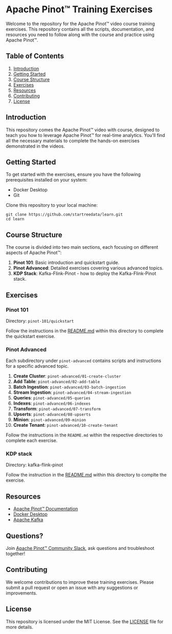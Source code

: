 # Apache Pinot™ Training Exercises

Welcome to the repository for the Apache Pinot™ video course training exercises.
This repository contains all the scripts, documentation, and resources you need to follow along with the course and practice using Apache Pinot™.

## Table of Contents

1. [Introduction](#introduction)
2. [Getting Started](#getting-started)
3. [Course Structure](#course-structure)
4. [Exercises](#exercises)
5. [Resources](#resources)
6. [Contributing](#contributing)
7. [License](#license)

## Introduction

This repository comes the Apache Pinot™ video with course, designed to teach you how to leverage Apache Pinot™ for real-time analytics.
You'll find all the necessary materials to complete the hands-on exercises demonstrated in the videos.

## Getting Started

To get started with the exercises, ensure you have the following prerequisites installed on your system:

- Docker Desktop
- Git

Clone this repository to your local machine:

    git clone https://github.com/startreedata/learn.git
    cd learn

## Course Structure

The course is divided into two main sections, each focusing on different aspects of Apache Pinot™:

1. **Pinot 101**: Basic introduction and quickstart guide.
2. **Pinot Advanced**: Detailed exercises covering various advanced topics.
3. **KDP Stack**: Kafka-Flink-Pinot - how to deploy the Kafka-Flink-Pinot stack.

## Exercises

### Pinot 101

Directory: `pinot-101/quickstart`

Follow the instructions in the [README.md](pinot-101/quickstart/README.md) within this directory to complete the quickstart exercise.

### Pinot Advanced

Each subdirectory under `pinot-advanced` contains scripts and instructions for a specific advanced topic.

1. **Create Cluster**: `pinot-advanced/01-create-cluster`
2. **Add Table**: `pinot-advanced/02-add-table`
3. **Batch Ingestion**: `pinot-advanced/03-batch-ingestion`
4. **Stream Ingestion**: `pinot-advanced/04-stream-ingestion`
5. **Queries**: `pinot-advanced/05-queries`
6. **Indexes**: `pinot-advanced/06-indexes`
7. **Transform**: `pinot-advanced/07-transform`
8. **Upserts**: `pinot-advanced/08-upserts`
9. **Minion**: `pinot-advanced/09-minion`
10. **Create Tenant**: `pinot-advanced/10-create-tenant`

Follow the instructions in the `README.md` within the respective directories to complete each exercise.

### KDP stack

Directory: kafka-flink-pinot

Follow the instruction in the [README.md](kafka-flink-pinot/README.md) within this directory to complte the exercise.

## Resources

- [Apache Pinot™ Documentation](https://docs.pinot.apache.org/)
- [Docker Desktop](https://www.docker.com/products/docker-desktop)
- [Apache Kafka](https://kafka.apache.org/)

## Questions?

Join [Apache Pinot™ Community Slack](https://apache-pinot.slack.com/join/shared_invite/zt-5z7pav2f-yYtjZdVA~EDmrGkho87Vzw#/shared-invite/email), ask questions and troubleshoot together! 

## Contributing

We welcome contributions to improve these training exercises.
Please submit a pull request or open an issue with any suggestions or improvements.

## License

This repository is licensed under the MIT License. See the [LICENSE](LICENSE) file for more details.

